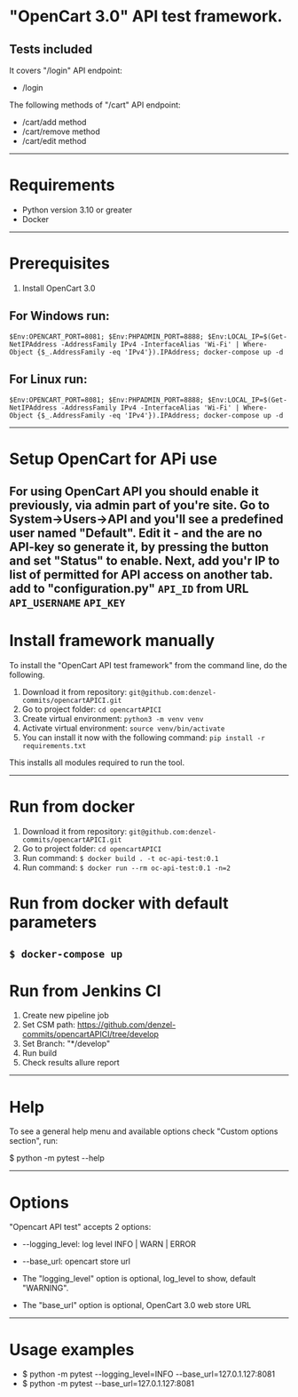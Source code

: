 # "OpenCart 3.0" API test framework.



## Tests included
It covers "/login" API endpoint:
- /login

The following methods of "/cart" API endpoint:
- /cart/add method
- /cart/remove method
- /cart/edit method


---
# Requirements

- Python version 3.10 or greater
- Docker

---

# Prerequisites

1. Install OpenCart 3.0
## For Windows run:
``$Env:OPENCART_PORT=8081; $Env:PHPADMIN_PORT=8888; $Env:LOCAL_IP=$(Get-NetIPAddress -AddressFamily IPv4 -InterfaceAlias 'Wi-Fi' | Where-Object {$_.AddressFamily -eq 'IPv4'}).IPAddress; docker-compose up -d``

## For Linux run:
``$Env:OPENCART_PORT=8081; $Env:PHPADMIN_PORT=8888; $Env:LOCAL_IP=$(Get-NetIPAddress -AddressFamily IPv4 -InterfaceAlias 'Wi-Fi' | Where-Object {$_.AddressFamily -eq 'IPv4'}).IPAddress; docker-compose up -d``

---

# Setup OpenCart for APi use
For using OpenCart API you should enable it previously, via admin part of you're site. Go to System->Users->API and you'll see a predefined user named "Default". Edit it - and the are no API-key so generate it, by pressing the button and set "Status" to enable.
Next, add you'r IP to list of permitted for API access on another tab.
add to "configuration.py"
``API_ID`` from URL
``API_USERNAME``
``API_KEY``
---

# Install framework manually

To install the "OpenCart API test framework" from the command line, do the following.

1. Download it from repository: `git@github.com:denzel-commits/opencartAPICI.git`
2. Go to project folder: `cd opencartAPICI`
3. Create virtual environment: `python3 -m venv venv`
4. Activate virtual environment: `source venv/bin/activate`
5. You can install it now with the following command: `pip install -r requirements.txt`

This installs all modules required to run the tool.

---

# Run from docker
1. Download it from repository: `git@github.com:denzel-commits/opencartAPICI.git`
2. Go to project folder: `cd opencartAPICI`
3. Run command: ``$ docker build . -t oc-api-test:0.1``
4. Run command: ``$ docker run --rm oc-api-test:0.1 -n=2``

# Run from docker with default parameters
``$ docker-compose up``
---

# Run from Jenkins CI
1. Create new pipeline job
2. Set CSM path: https://github.com/denzel-commits/opencartAPICI/tree/develop
3. Set Branch: "*/develop"
4. Run build
5. Check results allure report
___
# Help

To see a general help menu and available options check "Custom options section", run:

$ python -m pytest --help

---

# Options

"Opencart API test" accepts 2 options:

* --logging_level: log level INFO | WARN | ERROR
* --base_url: opencart store url


* The "logging_level" option is optional, log_level to show, default "WARNING".
* The "base_url" option is optional, OpenCart 3.0 web store URL

---

# Usage examples

* $ python -m pytest --logging_level=INFO --base_url=127.0.1.127:8081
* $ python -m pytest --base_url=127.0.1.127:8081
